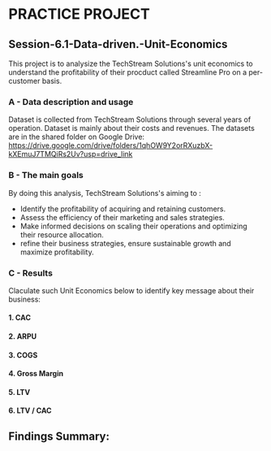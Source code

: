 # PRACTICE PROJECT  

## Session-6.1-Data-driven.-Unit-Economics

This project is to analysize the TechStream Solutions's unit economics to understand the profitability of their procduct called Streamline Pro on a per-customer basis.

### A - Data description and usage

Dataset is collected from TechStream Solutions through several years of operation. Dataset is mainly about their costs and revenues.
The datasets are in the shared folder on Google Drive:
https://drive.google.com/drive/folders/1qhOW9Y2orRXuzbX-kXEmuJ7TMQiRs2Uv?usp=drive_link

### B - The main goals

By doing this analysis, TechStream Solutions's aiming to :

* Identify the profitability of acquiring and retaining customers.
* Assess the efficiency of their marketing and sales strategies.
* Make informed decisions on scaling their operations and optimizing their resource allocation.
* refine their business strategies, ensure sustainable growth and maximize profitability.

### C - Results

Claculate such Unit Economics below to identify key message about their business:

#### 1. CAC
#### 2. ARPU
#### 3. COGS
#### 4. Gross Margin
#### 5. LTV
#### 6. LTV / CAC

## Findings Summary:
